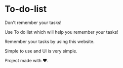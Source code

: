 # To-do-list

Don't remember your tasks!

Use To do list which will help you remember your tasks!

Remember your tasks by using this website.

Simple to use and UI is very simple.

 Project made with ❤.
